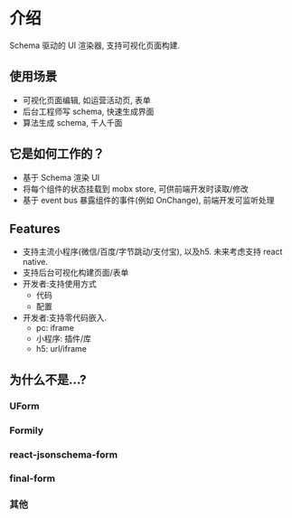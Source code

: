 # 介绍

Schema 驱动的 UI 渲染器, 支持可视化页面构建.

## 使用场景

- 可视化页面编辑, 如运营活动页, 表单
- 后台工程师写 schema, 快速生成界面
- 算法生成 schema, 千人千面

## 它是如何工作的？

- 基于 Schema 渲染 UI
- 将每个组件的状态挂载到 mobx store, 可供前端开发时读取/修改
- 基于 event bus 暴露组件的事件(例如 OnChange), 前端开发可监听处理 

## Features

- 支持主流小程序(微信/百度/字节跳动/支付宝), 以及h5. 未来考虑支持 react native.
- 支持后台可视化构建页面/表单
- 开发者:支持使用方式
  - 代码
  - 配置
- 开发者:支持零代码嵌入.
  - pc: iframe
  - 小程序: 插件/库
  - h5: url/iframe

## 为什么不是...?

### UForm

### Formily

### react-jsonschema-form

### final-form

### 其他
